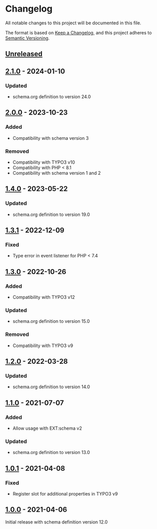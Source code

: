 # Changelog
All notable changes to this project will be documented in this file.

The format is based on [Keep a Changelog](https://keepachangelog.com/en/1.0.0/),
and this project adheres to [Semantic Versioning](https://semver.org/spec/v2.0.0.html).

## [Unreleased]

## [2.1.0] - 2024-01-10

### Updated
- schema.org definition to version 24.0

## [2.0.0] - 2023-10-23

### Added
- Compatibility with schema version 3

### Removed
- Compatibility with TYPO3 v10
- Compatibility with PHP < 8.1
- Compatibility with schema version 1 and 2

## [1.4.0] - 2023-05-22

### Updated
- schema.org definition to version 19.0

## [1.3.1] - 2022-12-09

### Fixed
- Type error in event listener for PHP < 7.4

## [1.3.0] - 2022-10-26

### Added
- Compatibility with TYPO3 v12

### Updated
- schema.org definition to version 15.0

### Removed
- Compatibility with TYPO3 v9

## [1.2.0] - 2022-03-28

### Updated
- schema.org definition to version 14.0

## [1.1.0] - 2021-07-07

### Added
- Allow usage with EXT:schema v2

### Updated
- schema.org definition to version 13.0

## [1.0.1] - 2021-04-08

### Fixed
- Register slot for additional properties in TYPO3 v9

## [1.0.0] - 2021-04-06

Initial release with schema definition version 12.0


[Unreleased]: https://github.com/brotkrueml/schema-health/compare/v2.1.0...HEAD
[2.1.0]: https://github.com/brotkrueml/schema-health/compare/v2.0.0...v2.1.0
[2.0.0]: https://github.com/brotkrueml/schema-health/compare/v1.4.0...v2.0.0
[1.4.0]: https://github.com/brotkrueml/schema-health/compare/v1.3.1...v1.4.0
[1.3.1]: https://github.com/brotkrueml/schema-health/compare/v1.3.0...v1.3.1
[1.3.0]: https://github.com/brotkrueml/schema-health/compare/v1.2.0...v1.3.0
[1.2.0]: https://github.com/brotkrueml/schema-health/compare/v1.1.0...v1.2.0
[1.1.0]: https://github.com/brotkrueml/schema-health/compare/v1.0.1...v1.1.0
[1.0.1]: https://github.com/brotkrueml/schema-health/compare/v1.0.0...v1.0.1
[1.0.0]: https://github.com/brotkrueml/schema-health/releases/tag/v1.0.0
